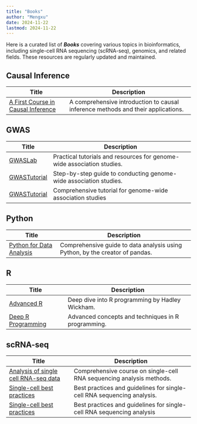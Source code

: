 ```yaml
---
title: "Books"
author: "Mengxu"
date: 2024-11-22
lastmod: 2024-11-22
---
```


<!--more-->

Here is a curated list of ***Books*** covering various topics in bioinformatics, including single-cell RNA sequencing (scRNA-seq), genomics, and related fields. These resources are regularly updated and maintained.

## Causal Inference

| Title | Description |
| -- | -- |
| [A First Course in Causal Inference](https://arxiv.org/abs/2305.18793) | A comprehensive introduction to causal inference methods and their applications. |


## GWAS

| Title | Description |
| -- | -- |
| [GWASLab](https://gwaslab.org/2021/11/14/twosamplemr/) | Practical tutorials and resources for genome-wide association studies. |
| [GWASTutorial](https://cloufield.github.io/GWASTutorial/) | Step-by-step guide to conducting genome-wide association studies. |
| [GWASTutorial](https://cloufield.github.io/GWASTutorial/) | Comprehensive tutorial for genome-wide association studies |


## Python

| Title | Description |
| -- | -- |
| [Python for Data Analysis](https://wesmckinney.com/book/) | Comprehensive guide to data analysis using Python, by the creator of pandas. |


## R

| Title | Description |
| -- | -- |
| [Advanced R](https://adv-r.hadley.nz/index.html) | Deep dive into R programming by Hadley Wickham. |
| [Deep R Programming](https://deepr.gagolewski.com/) | Advanced concepts and techniques in R programming. |


## scRNA-seq

| Title | Description |
| -- | -- |
| [Analysis of single cell RNA-seq data](https://www.singlecellcourse.org/index.html) | Comprehensive course on single-cell RNA sequencing analysis methods. |
| [Single-cell best practices](www.sc-best-practices.org) | Best practices and guidelines for single-cell RNA sequencing analysis. |
| [Single-cell best practices](www.sc-best-practices.org) | Best practices and guidelines for single-cell RNA sequencing analysis |

